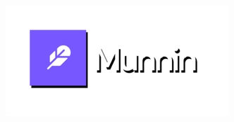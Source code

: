 ![Logo Banner](https://raw.githubusercontent.com/txmxthy/Muninn/main/media/Munnin%20Logos/repository-open-graph-logo.png)
